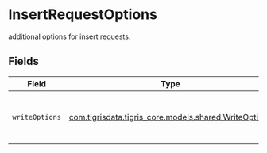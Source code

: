 # InsertRequestOptions

additional options for insert requests.


## Fields

| Field                                                                                        | Type                                                                                         | Required                                                                                     | Description                                                                                  |
| -------------------------------------------------------------------------------------------- | -------------------------------------------------------------------------------------------- | -------------------------------------------------------------------------------------------- | -------------------------------------------------------------------------------------------- |
| `writeOptions`                                                                               | [com.tigrisdata.tigris_core.models.shared.WriteOptions](../../models/shared/WriteOptions.md) | :heavy_minus_sign:                                                                           | Additional options to modify write requests.                                                 |
